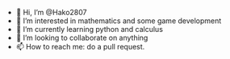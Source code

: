- 👋 Hi, I’m @Hako2807
- 👀 I’m interested in mathematics and some game development
- 🌱 I’m currently learning python and calculus
- 💞️ I’m looking to collaborate on anything
- 📫 How to reach me: do a pull request.

<!---
Hako2807/Hako2807 is a ✨ special ✨ repository because its `README.md` (this file) appears on your GitHub profile.
You can click the Preview link to take a look at your changes.
--->

